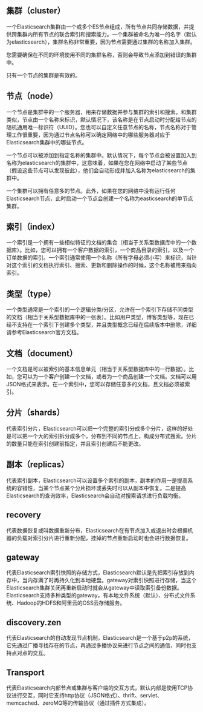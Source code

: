## 集群（cluster）
一个Elasticsearch集群由一个或多个ES节点组成，所有节点共同存储数据，并提供跨集群内所有节点的联合索引和搜索能力。一个集群被命名为唯一的名字（默认为elasticsearch），集群名称非常重要，因为节点需要通过集群的名称加入集群。

您需要确保在不同的环境使用不同的集群名称，否则会导致节点添加到错误的集群中。

只有一个节点的集群是有效的。

## 节点（node）
一个节点是集群中的一个服务器，用来存储数据并参与集群的索引和搜索。和集群类似，节点由一个名称来标识，默认情况下，该名称是在节点启动时分配给节点的随机通用唯一标识符（UUID）。您也可以自定义任意节点的名称，节点名称对于管理工作很重要，因为通过节点名称可以确定网络中的哪些服务器对应于Elasticsearch集群中的哪些节点。

一个节点可以被添加到指定名称的集群中。默认情况下，每个节点会被设置加入到名称为elasticsearch的集群中，这意味着，如果在您在网络中启动了某些节点（假设这些节点可以发现彼此），他们会自动形成并加入名称为elasticsearch的集群中。

一个集群可以拥有任意多的节点。此外，如果在您的网络中没有运行任何Elasticsearch节点，此时启动一个节点会创建一个名称为easticsearch的单节点集群。

## 索引（index）
一个索引是一个拥有一些相似特征的文档的集合（相当于关系型数据库中的一个数据库）。比如，您可以拥有一个客户数据的索引，一个商品目录的索引，以及一个订单数据的索引。一个索引通常使用一个名称（所有字母必须小写）来标识，当针对这个索引的文档执行索引、搜索、更新和删除操作的时候，这个名称被用来指向索引。

## 类型（type）
一个类型通常是一个索引的一个逻辑分类/分区，允许在一个索引下存储不同类型的文档（相当于关系型数据库中的一张表）。比如用户类型，博客类型等，现在已经不支持在一个索引下创建多个类型，并且类型概念已经在后续版本中删除，详细请参考Elasticsearch官方文档。

## 文档（document）
一个文档是可以被索引的基本信息单元（相当于关系型数据库中的一行数据）。比如，您可以为一个客户创建一个文档，或者为一个商品创建一个文档。文档可以用JSON格式来表示。在一个索引中，您可以存储任意多的文档，且文档必须被索引。

## 分片（shards）
代表索引分片，Elasticsearch可以把一个完整的索引分成多个分片，这样的好处是可以把一个大的索引拆分成多个，分布到不同的节点上，构成分布式搜索。分片的数量只能在索引创建前指定，并且索引创建后不能更改。

## 副本（replicas）
代表索引副本，Elasticsearch可以设置多个索引的副本，副本的作用一是提高系统的容错性，当某个节点某个分片损坏或丢失时可以从副本中恢复。二是提高Elasticsearch的查询效率，Elasticsearch会自动对搜索请求进行负载均衡。

## recovery
代表数据恢复或叫数据重新分布，Elasticsearch在有节点加入或退出时会根据机器的负载对索引分片进行重新分配，挂掉的节点重新启动时也会进行数据恢复。

## gateway
代表Elasticsearch索引快照的存储方式，Elasticsearch默认是先把索引存放到内存中，当内存满了时再持久化到本地硬盘。gateway对索引快照进行存储，当这个Elasticsearch集群关闭再重新启动时就会从gateway中读取索引备份数据。Elasticsearch支持多种类型的gateway，有本地文件系统（默认）、分布式文件系统、Hadoop的HDFS和阿里云的OSS云存储服务。

## discovery.zen
代表Elasticsearch的自动发现节点机制，Elasticsearch是一个基于p2p的系统，它先通过广播寻找存在的节点，再通过多播协议来进行节点之间的通信，同时也支持点对点的交互。

## Transport
代表Elasticsearch内部节点或集群与客户端的交互方式，默认内部是使用TCP协议进行交互，同时它支持http协议（JSON格式）、thrift、servlet、memcached、zeroMQ等的传输协议（通过插件方式集成）。
